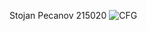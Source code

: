 Stojan Pecanov 215020
![CFG](https://github.com/StojanPecanov/SI_2023_lab2_215020/assets/129542051/a45ef2f9-5826-45d7-ae17-a13ad74701b4)
